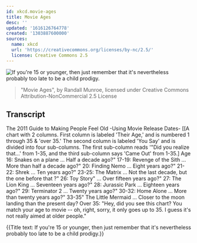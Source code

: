 ```yaml
---
id: xkcd.movie-ages
title: Movie Ages
desc: ''
updated: '1616126764778'
created: '1303887600000'
sources:
  name: xkcd
  url: 'https://creativecommons.org/licenses/by-nc/2.5/'
  license: Creative Commons 2.5
---
```

![If you're 15 or younger, then just remember that it's nevertheless probably too late to be a child prodigy.](https://imgs.xkcd.com/comics/movie_ages.png)
> "Movie Ages", by Randall Munroe, licensed under Creative Commons Attribution-NonCommercial 2.5 License

## Transcript
The 2011 Guide to Making People Feel Old
-Using Movie Release Dates-
[[A chart with 2 columns. First column is labeled 'Their Age,' and is numbered 1 through 35 & 'over 35.' The second column is labeled 'You Say' and is divided into four sub-columns. The first sub-column reads '"Did you realize that...' from 1-35, and the third sub-column says 'Came Out' from 1-35.]
Age 16: Snakes on a plane ... Half a decade ago?"
17-19: Revenge of the Sith ... More than half a decade ago?"
20: Finding Nemo ... Eight years ago?"
21-22: Shrek ... Ten years ago?"
23-25: The Matrix ... Not the last decade, but the one before 
that
?"
26: Toy Story" ... Over fifteen years ago?"
27: The Lion King ... Seventeen years ago?"
28: Jurassic Park ... Eighteen years ago?"
29: Terminator 2 ... Twenty years ago?"
30-32: Home Alone ... More than twenty years ago?"
33-35" The Little Mermaid ... Closer to the moon landing than the present day?
Over 35: "Hey, did you see this chart? You match your age to movie -- oh, right, sorry, it only goes up to 35. I guess it's not really aimed at older people."

{{Title text: If you're 15 or younger, then just remember that it's nevertheless probably too late to be a child prodigy.}}
